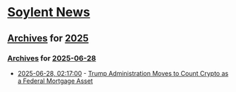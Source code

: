 # [Soylent News](../../../README.md)

## [Archives](../../index.md) for [2025](../index.md)

### [Archives](../../index.md) for [2025-06-28](index.md)

* [2025-06-28, 02:17:00](https://soylentnews.org/article.pl?sid=25/06/26/153208&from=rss) - [Trump Administration Moves to Count Crypto as a Federal Mortgage Asset](https://soylentnews.org/article.pl?sid=25/06/26/153208&from=rss)
